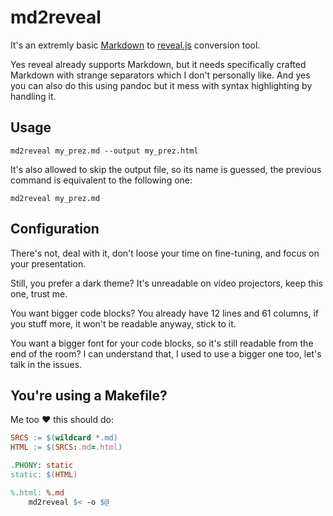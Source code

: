 # md2reveal

It's an extremly basic
[Markdown](https://daringfireball.net/projects/markdown/) to
[reveal.js](https://revealjs.com/) conversion tool.

Yes reveal already supports Markdown, but it needs specifically
crafted Markdown with strange separators which I don't personally
like. And yes you can also do this using pandoc but it mess with
syntax highlighting by handling it.

## Usage

    md2reveal my_prez.md --output my_prez.html

It's also allowed to skip the output file, so its name is guessed, the
previous command is equivalent to the following one:

    md2reveal my_prez.md


## Configuration

There's not, deal with it, don't loose your time on fine-tuning, and
focus on your presentation.

Still, you prefer a dark theme? It's unreadable on video projectors,
keep this one, trust me.

You want bigger code blocks? You already have 12 lines and 61 columns,
if you stuff more, it won't be readable anyway, stick to it.

You want a bigger font for your code blocks, so it's still readable
from the end of the room? I can understand that, I used to use a
bigger one too, let's talk in the issues.


## You're using a Makefile?

Me too ♥ this should do:

```Makefile
SRCS := $(wildcard *.md)
HTML := $(SRCS:.md=.html)

.PHONY: static
static: $(HTML)

%.html: %.md
	md2reveal $< -o $@
```
